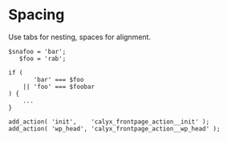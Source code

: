 # Spacing

Use tabs for nesting, spaces for alignment.

```
$snafoo = 'bar';
   $foo = 'rab';

if (
	   'bar' === $foo
	|| 'foo' === $foobar
) {
	...
}

add_action( 'init',    'calyx_frontpage_action__init' );
add_action( 'wp_head', 'calyx_frontpage_action__wp_head' );
```